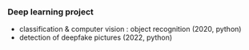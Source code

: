 ### Deep learning project  
- classification & computer vision : object recognition (2020, python)
- detection of deepfake pictures (2022, python)